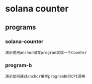 # solana counter

## programs
### solana-counter
    演示使用anchor编写program实现一个Counter
### program-b
    演示如何通过anchor编写program执行CPI调用